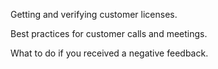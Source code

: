 

Getting and verifying customer licenses.

Best practices for customer calls and meetings.

What to do if you received a negative feedback.

